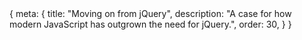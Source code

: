 <route>
{
	meta: {
		title: "Moving on from jQuery",
		description: "A case for how modern JavaScript has outgrown the need for jQuery.",
		order: 30,
	}
}
</route>

<Title :title="$route.meta.title" :description="$route.meta.description" />

We shortly mentioned jQuery in the first article about the history of JavaScript. Now I'd like to dedicate an entire article to jQuery, and for a good reason, seeing as jQuery has been one of the most popular JavaScript libraries for well over a decade.

Let's start with a recap of what jQuery is:

> [jQuery](https://jquery.com/) is a fast, small, and feature-rich JavaScript library. It makes things like HTML document traversal and manipulation, event handling, animation, and Ajax much simpler with an easy-to-use API that works across a multitude of browsers.

jQuery was started in 2006, almost 15 years ago, and it's still in active development. Although the usage has been declining in favor of modern JavaScript frameworks.

According to [W3Techs](https://w3techs.com/technologies/details/js-jquery):
> jQuery is used by 95.7% of all the websites whose JavaScript library we know. This is 77.8% of all websites.

What I find curious is that 50% of jQuery usage is still using version 1 of jQuery. For reference, the current version is 3.6. That means that a lot of sites are using a jQuery version from 2016 or earlier. That might very well be because jQuery is more likely to be found in legacy projects.

This article aims to show you how we can use modern JavaScript features and Web APIs to replace the functionality of jQuery. We'll look at how to manipulate the DOM, update CSS, handle events, add animations, and make AJAX requests without jQuery.

::: c box note Credit
The following examples are based mainly on these two fantastic articles by [Tobias Ahlin](https://tobiasahlin.com/blog/move-from-jquery-to-vanilla-javascript/) and [Flavio Copes](https://flaviocopes.com/jquery/). Both of them have a lot of great articles that I highly recommend for you to check out.
:::

## Replacing jQuery


### Selecting elements

jQuery makes it very easy to select DOM elements, something that for a long time was cumbersome in JavaScript. Previously the way to get a specific element in JavaScript was to use the `getElement*` methods, such as `getElementById` or `getElementsByClassName`. But thanks to the Selectors API, released in 2013, we can easily query DOM elements using the CSS selector syntax.

```js
// Select all instances with jQuery
$(".button");
// Select the first instance
$(".button").first();

// Select all instances with JavaScript
document.querySelectorAll(".button");
// Select the first instance
document.querySelector(".button");
```

One of the nice things with jQuery is that the built-in methods will run against all elements in a query.

```js
$(".button").hide();
// or with custom logic
$(".button").each((index, element) => doSomething(element));
```

With vanilla JavaScript, a query returns an [`Element`](https://developer.mozilla.org/en-US/docs/Web/API/Element), usually an [`HTMLElement`](https://developer.mozilla.org/en-US/docs/Web/API/HTMLElement) or a [`NodeList`](https://developer.mozilla.org/en-US/docs/Web/API/NodeList), depending on if you use `querySelector` or `querySelectorAll`.

<svg viewBox="-50 0 600 70" preserveAspectRatio="xMinYMin meet">
	<a xlink:href="https://developer.mozilla.org/en-US/docs/Web/API/EventTarget" target="_top">
		<rect x="1" y="1" width="110" height="50" class="fill-current text-gray-700"></rect>
		<text
			x="56"
			y="27"
			font-size="14px"
			class="fill-current text-gray-100"
			text-anchor="middle"
			alignment-baseline="middle"
		>
			EventTarget
		</text>
	</a>
	<polyline points="111,25  121,20  121,30  111,25" stroke="#D4DDE4" fill="none"></polyline>
	<line x1="121" y1="25" x2="151" y2="25" stroke="#D4DDE4"></line>
	<a xlink:href="https://developer.mozilla.org/en-US/docs/Web/API/Node" target="_top">
		<rect x="151" y="1" width="75" height="50" class="fill-current text-gray-700"></rect>
		<text
			x="188.5"
			y="27"
			font-size="14px"
			class="fill-current text-gray-100"
			text-anchor="middle"
			alignment-baseline="middle"
		>
			Node
		</text>
	</a>
	<polyline points="226,25  236,20  236,30  226,25" stroke="#D4DDE4" fill="none"></polyline>
	<line x1="236" y1="25" x2="266" y2="25" stroke="#D4DDE4"></line>
	<a xlink:href="https://developer.mozilla.org/en-US/docs/Web/API/Element" target="_top">
		<rect x="266" y="1" width="75" height="50" class="fill-current text-gray-700"></rect>
		<text
			x="303.5"
			y="27"
			font-size="14px"
			class="fill-current text-gray-100"
			text-anchor="middle"
			alignment-baseline="middle"
		>
			Element
		</text>
	</a>
	<polyline points="341,25  351,20  351,30  341,25" stroke="#D4DDE4" fill="none"></polyline>
	<line x1="351" y1="25" x2="381" y2="25" stroke="#D4DDE4"></line>
	<a xlink:href="https://developer.mozilla.org/en-US/docs/Web/API/HTMLElement" target="_top">
		<rect x="381" y="1" width="110" height="50" class="fill-current text-gray-700"></rect>
		<text
			x="436"
			y="27"
			font-size="14px"
			class="fill-current text-gray-100"
			text-anchor="middle"
			alignment-baseline="middle"
		>
			HTMLElement
		</text>
	</a>
</svg>

We can iterate over a `NodeList` with the built-in method `NodeList.forEach()`, or we can turn the `NodeList` into an `Array`, either with `Array.from()` or with the spread operator `...`, which allows us to use all array methods.

```js
document.querySelectorAll(".button").forEach(x => doSomething(x));

// Turning the returned NodeList into an Array
Array.from(document.querySelectorAll(".button")).map(x => mapSomething(x));
// or by using the spread operator, since NodeList is an iterable
[...document.querySelectorAll(".button")].find(x => x.innerText === "test");
```

We don't have to query all the way from the `document` object every time. We can also query from a specific element and its children directly.
With jQuery, we can use the `find` method, where was with vanilla JavaScript, we can query an element directly, exactly how we would query from the `document`.

```js
// Select the first instance of .button within .container in jQuery
var container = $(".container");
container.find(".button");

// The same in vanilla JS
var container = document.querySelector(".container");
container.querySelector(".button");
```

[MDN: Locating DOM elements using selectors](https://developer.mozilla.org/en-US/docs/Web/API/Document_object_model/Locating_DOM_elements_using_selectors)

### Waiting for the DOM to be loaded

A common use case is to wait for the DOM to be loaded before executing any script. In jQuery this is done with the `ready` method; with vanilla JavaScript, we can use the `DOMContentLoaded` event.

```js
$(document).ready(() => {
	//...
})

document.addEventListener("DOMContentLoaded", () => {
	//...
})
```

### Changing styles
- Styles

### Hiding/showing elements
- Hide / Show / Toggle

### Changing classes
- Classes
- ClassList

### Creating and inserting elements
- Creating elements
- Inserting elements
  - Append
  - Prepend

### Removing elements
- Removing elements

### Traversing the DOM tree
- Traversing elements
  - Find child/parent

### Modifying content of elements
- Changing text content
- Changing HTML

### Handling events
- Handling events
  - Live updates

### Adding animations
- jQuery built-in animations
- CSS keyframes

### Making network requests
- ajax
- Fetch

## Do we need jQuery?

Arguably jQuery's API is still more consistent and easier to use than learning how to do everything jQuery offers in vanilla JS, but that comes with a cost. A cost that I don't think is justifiable.

Here are a few reasons for not including jQuery in your project:

- It's an additional dependency that has to be maintained
- It adds another way to do things we can already do
- It increases application complexity; requires more cognitive capacity
- It increases application size (jQuery is 88kB minified, 30.4kB gzipped)
- Even though jQuery is fast, it's never going to be faster than *just* JavaScript

> Does this mean I shouldn't use or lean jQuery, or that jQuery sucks?

No. jQuery is a fantastic library, but for the most part, JavaScript has outgrown its usefulness. Considering the prevalence of jQuery to this date, you're likely to encounter it in existing projects, so you might have to learn it anyway. But, if you're starting a new project, you probably don't need jQuery.

I find that jQuery sits in this valley, where if a project is small and simple, you don't need jQuery, and if it's large or complex, you don't want jQuery; there are better tools or *frameworks* to help us build large-scale applications.

In the following two articles, we're going to talk about modern JavaScript *application* development. We'll look at the build tools and ecosystems for JavaScript and what JavaScript frameworks can offer us.